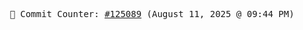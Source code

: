 <p align="center">
    <samp>
        📮 Commit Counter: <a href="https://github.com/Javascript-void0/Javascript-void0/commits/main">#125089</a> (August 11, 2025 @ 09:44 PM)
    </samp>
</p>